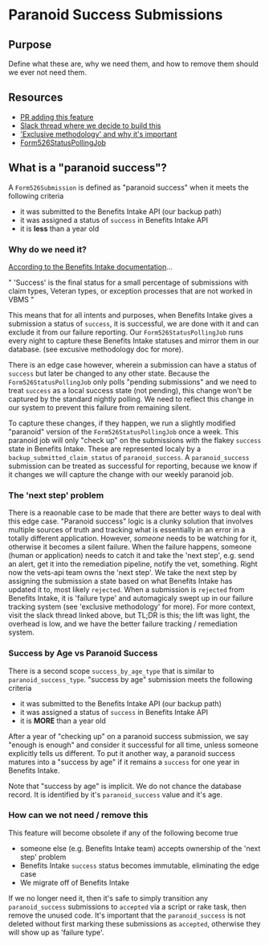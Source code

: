 # Paranoid Success Submissions

## Purpose
Define what these are, why we need them, and how to remove them should we ever not need them.

## Resources
- [PR adding this feature](https://github.com/department-of-veterans-affairs/vets-api/pull/17621)
- [Slack thread where we decide to build this](https://dsva.slack.com/archives/C053U7BUT27/p1721337336243199)
- ['Exclusive methodology' and why it's important](https://github.com/department-of-veterans-affairs/va.gov-team/blob/master/products/disability/526ez/engineering_research/untouched_submission_audit/526_state_repair_tdd.md#note-on-exclusive-methodology)
- [Form526StatusPollingJob](https://github.com/department-of-veterans-affairs/vets-api/blob/master/app/sidekiq/form526_status_polling_job.rb)

## What is a "paranoid success"?

A `Form526Submission` is defined as "paranoid success" when it meets the following criteria
- it was submitted to the Benefits Intake API (our backup path)
- it was assigned a status of `success` in Benefits Intake API
- it is **less** than a year old

### Why do we need it?

[According to the Benefits Intake documentation](https://developer.va.gov/explore/api/benefits-intake/docs?version=current)...

"
'Success' is the final status for a small percentage of submissions with claim types, Veteran types, or exception processes that are not worked in VBMS
"

This means that for all intents and purposes, when Benefits Intake gives a submission a status of `success`, it is successful, we are done with it and can exclude it from our failure reporting.
Our `Form526StatusPollingJob` runs every night to capture these Benefits Intake statuses and mirror them in our database. (see excusive methodology doc for more). 

There is an edge case however, wherein a submission can have a status of `success` but later be changed to any other state. Because the `Form526StatusPollingJob` only polls "pending submissions" and we need to treat `success` as a local success state (not pending), this change won't be captured by the standard nightly polling. We need to reflect this change in our system to prevent this failure from remaining silent. 

To capture these changes, if they happen, we run a slightly modified "paranoid" version of the `Form526StatusPollingJob` once a week. This paranoid job will only "check up" on the submissions with the flakey `success` state in Benefits Intake.  These are represented localy by a `backup_submitted_claim_status` of `paranoid_success`.  A `paranoid_success` submission can be treated as successful for reporting, because we know if it changes we will capture the change with our weekly paranoid job.

### The 'next step' problem

There is a reaonable case to be made that there are better ways to deal with this edge case. "Paranoid success" logic is a clunky solution that involves multiple sources of truth and tracking what is essentially in an error in a totally different application. However, *someone* needs to be watching for it, otherwise it becomes a silent failure. When the failure happens, someone (human or application) needs to catch it and take the 'next step', e.g. send an alert, get it into the remediation pipeline, notify the vet, something. Right now the vets-api team owns the 'next step'. We take the next step by assigning the submission a state based on what Benefits Intake has updated it to, most likely `rejected`. When a submission is `rejected` from Benefits Intake, it is 'failure type' and automagicaly swept up in our failure tracking system (see 'exclusive methodology' for more). For more context, visit the slack thread linked above, but TL;DR is this; the lift was light, the overhead is low, and we have the better failure tracking / remediation system.

### Success by Age vs Paranoid Success

There is a second scope `success_by_age_type` that is similar to `paranoid_success_type`. "success by age" submission meets the following criteria
- it was submitted to the Benefits Intake API (our backup path)
- it was assigned a status of `success` in Benefits Intake API
- it is **MORE** than a year old

After a year of "checking up" on a paranoid success submission, we say "enough is enough" and consider it successful for all time, unless someone explicitly tells us different. To put it another way, a paranoid success matures into a "success by age" if it remains a `success` for one year in Benefits Intake.

Note that "success by age" is implicit. We do not chance the database record. It is identified by it's `paranoid_success` value and it's age.

### How can we not need / remove this

This feature will become obsolete if any of the following become true

- someone else (e.g. Benefits Intake team) accepts ownership of the 'next step' problem
- Benefits Intake `success` status becomes immutable, eliminating the edge case
- We migrate off of Benefits Intake

If we no longer need it, then it's safe to simply transition any `paranoid_success` submissions to `accepted` via a script or rake task, then remove the unused code. It's important that the `paranoid_success` is not deleted without first marking these submissions as `accepted`, otherwise they will show up as 'failure type'.
